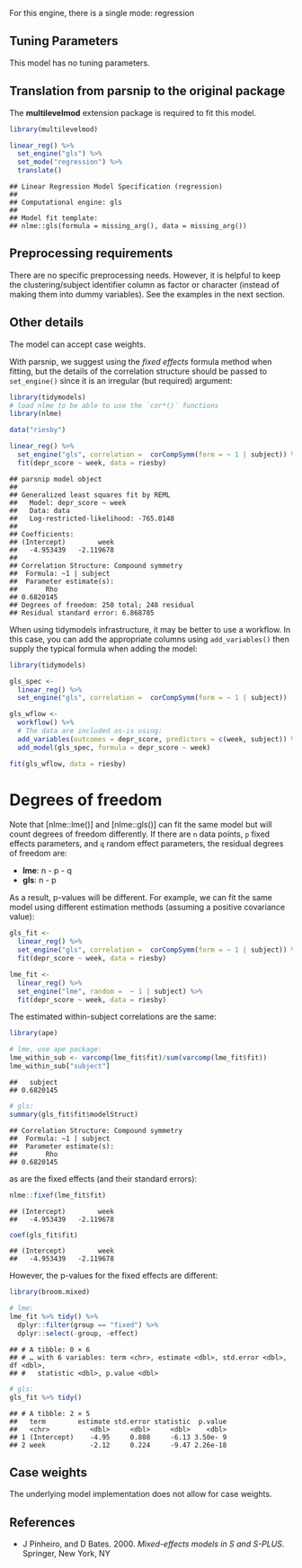 


For this engine, there is a single mode: regression

## Tuning Parameters

This model has no tuning parameters.

## Translation from parsnip to the original package

The **multilevelmod** extension package is required to fit this model.


```r
library(multilevelmod)

linear_reg() %>% 
  set_engine("gls") %>% 
  set_mode("regression") %>% 
  translate()
```

```
## Linear Regression Model Specification (regression)
## 
## Computational engine: gls 
## 
## Model fit template:
## nlme::gls(formula = missing_arg(), data = missing_arg())
```


## Preprocessing requirements

There are no specific preprocessing needs. However, it is helpful to keep the clustering/subject identifier column as factor or character (instead of making them into dummy variables). See the examples in the next section. 

## Other details

The model can accept case weights. 

With parsnip, we suggest using the _fixed effects_ formula method when fitting, but the details of the correlation structure should be passed to `set_engine()` since it is an irregular (but required) argument:


```r
library(tidymodels)
# load nlme to be able to use the `cor*()` functions
library(nlme)

data("riesby")

linear_reg() %>% 
  set_engine("gls", correlation =  corCompSymm(form = ~ 1 | subject)) %>% 
  fit(depr_score ~ week, data = riesby)
```

```
## parsnip model object
## 
## Generalized least squares fit by REML
##   Model: depr_score ~ week 
##   Data: data 
##   Log-restricted-likelihood: -765.0148
## 
## Coefficients:
## (Intercept)        week 
##   -4.953439   -2.119678 
## 
## Correlation Structure: Compound symmetry
##  Formula: ~1 | subject 
##  Parameter estimate(s):
##       Rho 
## 0.6820145 
## Degrees of freedom: 250 total; 248 residual
## Residual standard error: 6.868785
```

When using tidymodels infrastructure, it may be better to use a workflow. In this case, you can add the appropriate columns using `add_variables()` then supply the typical formula when adding the model: 

```r
library(tidymodels)

gls_spec <- 
  linear_reg() %>% 
  set_engine("gls", correlation =  corCompSymm(form = ~ 1 | subject))

gls_wflow <- 
  workflow() %>% 
  # The data are included as-is using:
  add_variables(outcomes = depr_score, predictors = c(week, subject)) %>% 
  add_model(gls_spec, formula = depr_score ~ week)

fit(gls_wflow, data = riesby)
```

# Degrees of freedom

Note that [nlme::lme()] and [nlme::gls()] can fit the same model but will count degrees of freedom differently. If there are `n` data points, `p` fixed effects parameters, and `q` random effect parameters, the residual degrees of freedom are:

* **lme**: n - p - q
* **gls**: n - p

As a result, p-values will be different. For example, we can fit the same model using different estimation methods (assuming a positive covariance value): 


```r
gls_fit <- 
  linear_reg() %>% 
  set_engine("gls", correlation =  corCompSymm(form = ~ 1 | subject)) %>% 
  fit(depr_score ~ week, data = riesby)

lme_fit <-
  linear_reg() %>% 
  set_engine("lme", random =  ~ 1 | subject) %>% 
  fit(depr_score ~ week, data = riesby)
```

The estimated within-subject correlations are the same:


```r
library(ape)

# lme, use ape package:
lme_within_sub <- varcomp(lme_fit$fit)/sum(varcomp(lme_fit$fit))
lme_within_sub["subject"]
```

```
##   subject 
## 0.6820145
```

```r
# gls:
summary(gls_fit$fit$modelStruct)
```

```
## Correlation Structure: Compound symmetry
##  Formula: ~1 | subject 
##  Parameter estimate(s):
##       Rho 
## 0.6820145
```

as are the fixed effects (and their standard errors):


```r
nlme::fixef(lme_fit$fit)
```

```
## (Intercept)        week 
##   -4.953439   -2.119678
```

```r
coef(gls_fit$fit)
```

```
## (Intercept)        week 
##   -4.953439   -2.119678
```

However, the p-values for the fixed effects are different:



```r
library(broom.mixed)

# lme:
lme_fit %>% tidy() %>% 
  dplyr::filter(group == "fixed") %>% 
  dplyr::select(-group, -effect)
```

```
## # A tibble: 0 × 6
## # … with 6 variables: term <chr>, estimate <dbl>, std.error <dbl>, df <dbl>,
## #   statistic <dbl>, p.value <dbl>
```

```r
# gls:
gls_fit %>% tidy()
```

```
## # A tibble: 2 × 5
##   term        estimate std.error statistic  p.value
##   <chr>          <dbl>     <dbl>     <dbl>    <dbl>
## 1 (Intercept)    -4.95     0.808     -6.13 3.50e- 9
## 2 week           -2.12     0.224     -9.47 2.26e-18
```

## Case weights


The underlying model implementation does not allow for case weights. 

## References

- J Pinheiro, and D Bates. 2000. _Mixed-effects models in S and S-PLUS_. Springer, New York, NY
 
